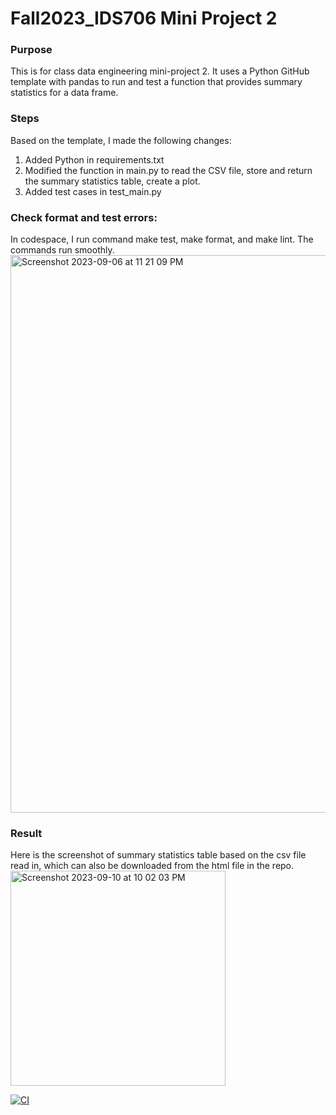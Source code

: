 # Fall2023_IDS706 Mini Project 2
### Purpose
This is for class data engineering mini-project 2. It uses a Python GitHub template with pandas to run and test a function that provides summary statistics for a data frame.

### Steps
Based on the template, I made the following changes:
1. Added Python in requirements.txt
2. Modified the function in main.py to read the CSV file, store and return the summary statistics table, create a plot.
3. Added test cases in test_main.py

### Check format and test errors:
In codespace, I run command make test, make format, and make lint. The commands run smoothly.
<img width="892" alt="Screenshot 2023-09-06 at 11 21 09 PM" src="https://github.com/nogibjj/Fall2023_IDS706_MiniProject2_JiayiZhou/assets/143651921/700df81e-94c5-4d79-85f6-89e9b811bb54">

### Result
Here is the screenshot of summary statistics table based on the csv file read in, which can also be downloaded from the html file in the repo.  
<img width="344" alt="Screenshot 2023-09-10 at 10 02 03 PM" src="https://github.com/nogibjj/Fall2023_IDS706_MiniProject2_JiayiZhou/assets/143651921/a07ab619-e63b-457e-88bb-515d03ce5949">

[![CI](https://github.com/nogibjj/Fall2023_IDS706_MiniProject2_JiayiZhou/actions/workflows/CI.yml/badge.svg)](https://github.com/nogibjj/Fall2023_IDS706_MiniProject2_JiayiZhou/actions/workflows/CI.yml)
